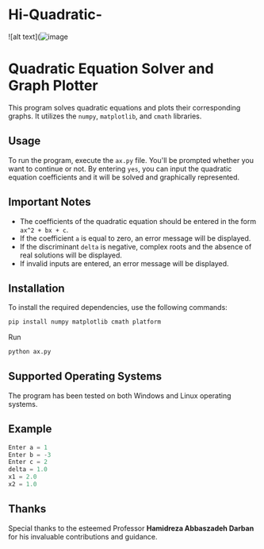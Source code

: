 # Hi-Quadratic-
![alt text](![image](https://github.com/amir13872/Hi-Quadratic-/assets/83335541/3e190036-7f5d-466d-8c90-32102df67875)

# Quadratic Equation Solver and Graph Plotter

This program solves quadratic equations and plots their corresponding graphs. It utilizes the `numpy`, `matplotlib`, and `cmath` libraries.

## Usage

To run the program, execute the `ax.py` file. You'll be prompted whether you want to continue or not. By entering `yes`, you can input the quadratic equation coefficients and it will be solved and graphically represented.

## Important Notes

- The coefficients of the quadratic equation should be entered in the form `ax^2 + bx + c`.
- If the coefficient `a` is equal to zero, an error message will be displayed.
- If the discriminant `delta` is negative, complex roots and the absence of real solutions will be displayed.
- If invalid inputs are entered, an error message will be displayed.

## Installation

To install the required dependencies, use the following commands:
```sh
pip install numpy matplotlib cmath platform
```
Run
```sh
python ax.py
```

## Supported Operating Systems

The program has been tested on both Windows and Linux operating systems.

## Example

```python
Enter a = 1
Enter b = -3
Enter c = 2
delta = 1.0
x1 = 2.0
x2 = 1.0
```

## Thanks
Special thanks to the esteemed Professor **Hamidreza Abbaszadeh Darban** for his invaluable contributions and guidance.

